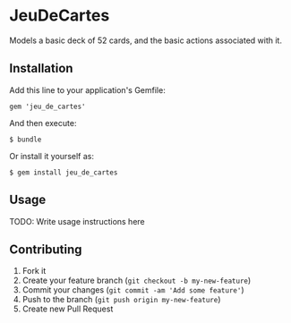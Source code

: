 # JeuDeCartes

Models a basic deck of 52 cards, and the basic actions associated with it.

## Installation

Add this line to your application's Gemfile:

    gem 'jeu_de_cartes'

And then execute:

    $ bundle

Or install it yourself as:

    $ gem install jeu_de_cartes

## Usage

TODO: Write usage instructions here

## Contributing

1. Fork it
2. Create your feature branch (`git checkout -b my-new-feature`)
3. Commit your changes (`git commit -am 'Add some feature'`)
4. Push to the branch (`git push origin my-new-feature`)
5. Create new Pull Request
